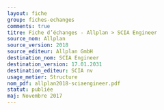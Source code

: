 ```yaml
---
layout: fiche
group: fiches-echanges
comments: true
titre: Fiche d’échanges - Allplan > SCIA Engineer
source_nom: Allplan
source_version: 2018
source_editeur: Allplan GmbH
destination_nom: SCIA Engineer
destination_version: 17.01.2031
destination_editeur: SCIA nv
usage_metier: Structure
nom_pdf: allplan2018-sciaengineer.pdf
statut: publiée  
maj: Novembre 2017
---
```


